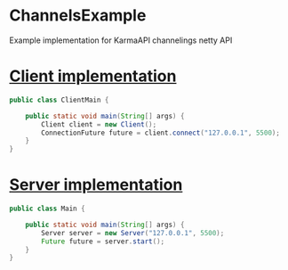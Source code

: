 # ChannelsExample
Example implementation for KarmaAPI channelings netty API

# [Client implementation](https://github.com/KarmaDeb/ChannelsExample/blob/master/ClientExample/src/main/java/es/karmadev/example/ClientMain.java)
```java
public class ClientMain {

    public static void main(String[] args) {
        Client client = new Client();
        ConnectionFuture future = client.connect("127.0.0.1", 5500);
    }
}
```

# [Server implementation](https://github.com/KarmaDeb/ChannelsExample/blob/master/ServerExample/src/main/java/es/karmadev/example/ServerMain.java)
```java
public class Main {

    public static void main(String[] args) {
        Server server = new Server("127.0.0.1", 5500);
        Future future = server.start();
    }
}
```